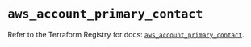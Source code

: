 # `aws_account_primary_contact`

Refer to the Terraform Registry for docs: [`aws_account_primary_contact`](https://registry.terraform.io/providers/hashicorp/aws/5.81.0/docs/resources/account_primary_contact).
